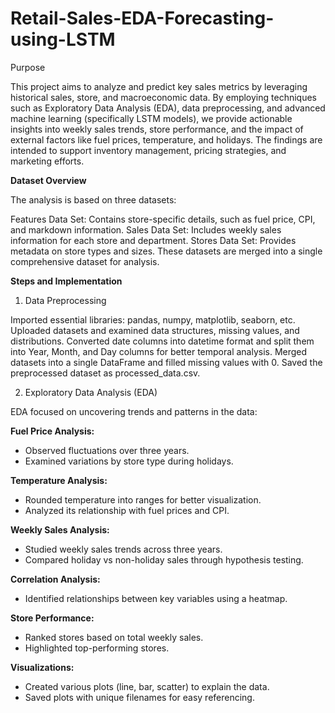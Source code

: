 # Retail-Sales-EDA-Forecasting-using-LSTM
Purpose

This project aims to analyze and predict key sales metrics by leveraging historical sales, store, and macroeconomic data. By employing techniques such as Exploratory Data Analysis (EDA), data preprocessing, and advanced machine learning (specifically LSTM models), we provide actionable insights into weekly sales trends, store performance, and the impact of external factors like fuel prices, temperature, and holidays. The findings are intended to support inventory management, pricing strategies, and marketing efforts.

**Dataset Overview**

The analysis is based on three datasets:

Features Data Set: Contains store-specific details, such as fuel price, CPI, and markdown information.
Sales Data Set: Includes weekly sales information for each store and department.
Stores Data Set: Provides metadata on store types and sizes.
These datasets are merged into a single comprehensive dataset for analysis.

**Steps and Implementation**

1. Data Preprocessing

Imported essential libraries: pandas, numpy, matplotlib, seaborn, etc.
Uploaded datasets and examined data structures, missing values, and distributions.
Converted date columns into datetime format and split them into Year, Month, and Day columns for better temporal analysis.
Merged datasets into a single DataFrame and filled missing values with 0.
Saved the preprocessed dataset as processed_data.csv.

2. Exploratory Data Analysis (EDA)

EDA focused on uncovering trends and patterns in the data:

**Fuel Price Analysis:**
- Observed fluctuations over three years.
- Examined variations by store type during holidays.

**Temperature Analysis:**
- Rounded temperature into ranges for better visualization.
- Analyzed its relationship with fuel prices and CPI.

**Weekly Sales Analysis:**
- Studied weekly sales trends across three years.
- Compared holiday vs non-holiday sales through hypothesis testing.
  
**Correlation Analysis:**
- Identified relationships between key variables using a heatmap.

**Store Performance:**
- Ranked stores based on total weekly sales.
- Highlighted top-performing stores.

**Visualizations:**
- Created various plots (line, bar, scatter) to explain the data.
- Saved plots with unique filenames for easy referencing.

